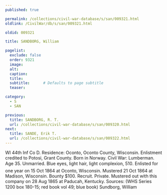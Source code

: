 ```yaml
---
published: true

permalink: /collections/civil-war-database/s/san/009321.html
oldlink: /CivilWar/db/s/san/009321.html

oldid: 009321

title: SANDBORG, William

pagelist:
  exclude: false
  order: 9321
  image: 
  alt:
  caption:
  title:
  subtitle:      # Defaults to page subtitle
  teaser:

category: 
  - S 
  - SAN

previous:
  title: SANDBORG, R. T.
  url: /collections/civil-war-database/s/san/009320.html  
next:
  title: SANDE, Erik T.
  url: /collections/civil-war-database/s/san/009322.html   
---
```

WI 44th Inf Co D. Residence: Oconto, Oconto County, Wisconsin. Enlistment credited to Potosi, Grant County. Born in Norway. Civil War: Lumberman. Age 35. Unmarried. Blue eyes, light hair, light complexion, 5&#146;10&#148;. Enlisted for one year on 15 Oct 1864 at Oconto, Wisconsin. Mustered 21 Oct 1864 at Madison, Wisconsin. Bounty $100. Recruit. Private. Mustered out with this company on 28 Aug 1865 at Paducah, Kentucky. Sources: (WHS Series 1200 box 180-15; red book vol 49; blue book) &#147;Sundborg, William&#148;